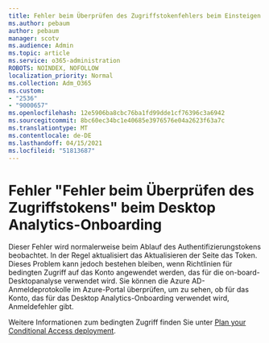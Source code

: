 ```yaml
---
title: Fehler beim Überprüfen des Zugriffstokenfehlers beim Einsteigen in Desktop Analytics
ms.author: pebaum
author: pebaum
manager: scotv
ms.audience: Admin
ms.topic: article
ms.service: o365-administration
ROBOTS: NOINDEX, NOFOLLOW
localization_priority: Normal
ms.collection: Adm_O365
ms.custom:
- "2536"
- "9000657"
ms.openlocfilehash: 12e5906ba8cbc76ba1fd99dde1cf76396c3a6942
ms.sourcegitcommit: 8bc60ec34bc1e40685e3976576e04a2623f63a7c
ms.translationtype: MT
ms.contentlocale: de-DE
ms.lasthandoff: 04/15/2021
ms.locfileid: "51813687"
---
```

# <a name="there-was-an-error-validating-access-token-error-during-desktop-analytics-onboarding"></a>Fehler "Fehler beim Überprüfen des Zugriffstokens" beim Desktop Analytics-Onboarding

Dieser Fehler wird normalerweise beim Ablauf des Authentifizierungstokens beobachtet. In der Regel aktualisiert das Aktualisieren der Seite das Token. Dieses Problem kann jedoch bestehen bleiben, wenn Richtlinien für bedingten Zugriff auf das Konto angewendet werden, das für die on-board-Desktopanalyse verwendet wird. Sie können die Azure AD-Anmeldeprotokolle im Azure-Portal überprüfen, um zu sehen, ob für das Konto, das für das Desktop Analytics-Onboarding verwendet wird, Anmeldefehler gibt.

Weitere Informationen zum bedingten Zugriff finden Sie unter [Plan your Conditional Access deployment](https://docs.microsoft.com/azure/active-directory/conditional-access/plan-conditional-access).